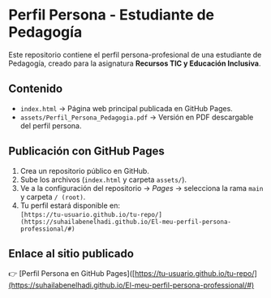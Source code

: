 # Perfil Persona - Estudiante de Pedagogía

Este repositorio contiene el perfil persona-profesional de una estudiante de Pedagogía, creado para la asignatura **Recursos TIC y Educación Inclusiva**.

## Contenido
- `index.html` → Página web principal publicada en GitHub Pages.
- `assets/Perfil_Persona_Pedagogia.pdf` → Versión en PDF descargable del perfil persona.

## Publicación con GitHub Pages
1. Crea un repositorio público en GitHub.
2. Sube los archivos (`index.html` y carpeta `assets/`).
3. Ve a la configuración del repositorio → *Pages* → selecciona la rama `main` y carpeta `/ (root)`.
4. Tu perfil estará disponible en:  
   `[https://tu-usuario.github.io/tu-repo/](https://suhailabenelhadi.github.io/El-meu-perfil-persona-professional/#)`

## Enlace al sitio publicado
👉 [Perfil Persona en GitHub Pages]([https://tu-usuario.github.io/tu-repo/](https://suhailabenelhadi.github.io/El-meu-perfil-persona-professional/#)  
